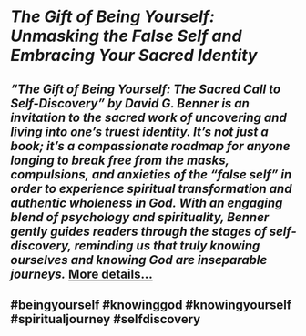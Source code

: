 # *The Gift of Being Yourself: Unmasking the False Self and Embracing Your Sacred Identity*
## *“The Gift of Being Yourself: The Sacred Call to Self-Discovery” by David G. Benner is an invitation to the sacred work of uncovering and living into one’s truest identity. It’s not just a book; it’s a compassionate roadmap for anyone longing to break free from the masks, compulsions, and anxieties of the “false self” in order to experience spiritual transformation and authentic wholeness in God. With an engaging blend of psychology and spirituality, Benner gently guides readers through the stages of self-discovery, reminding us that truly knowing ourselves and knowing God are inseparable journeys.* [More details…](https://spiritualkhazaana.com/the-gift-of-being-yourself-sacred-identity/)
## #beingyourself #knowinggod #knowingyourself #spiritualjourney #selfdiscovery
